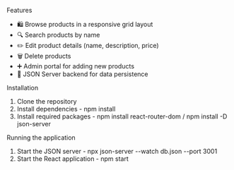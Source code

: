 Features
- 🛍️ Browse products in a responsive grid layout
- 🔍 Search products by name
- ✏️ Edit product details (name, description, price)
- 🗑️ Delete products
- ➕ Admin portal for adding new products
- 💾 JSON Server backend for data persistence

Installation
1. Clone the repository
2. Install dependencies - npm install
3. Install required packages - npm install react-router-dom / npm install -D json-server

Running the application 
1. Start the JSON server - npx json-server --watch db.json --port 3001
2. Start the React application - npm start